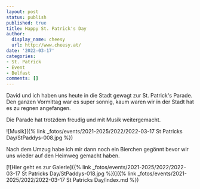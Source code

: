 ```yaml
---
layout: post
status: publish
published: true
title: Happy St. Patrick's Day
author:
  display_name: cheesy
  url: http://www.cheesy.at/
date: '2022-03-17'
categories:
- St. Patrick
- Event
- Belfast
comments: []
---
```


David und ich haben uns heute in die Stadt gewagt zur St. Patrick's Parade. Den ganzen Vormittag war es super sonnig, kaum waren wir in der Stadt hat es zu regnen angefangen. 

Die Parade hat trotzdem freudig und mit Musik weitergemacht.

![Musik]({% link _fotos/events/2021-2025/2022/2022-03-17 St Patricks Day/StPaddys-008.jpg %})

Nach dem Umzug habe ich mir dann noch ein Bierchen gegönnt bevor wir uns wieder auf den Heimweg gemacht haben.


[![Hier geht es zur Galerie]({% link _fotos/events/2021-2025/2022/2022-03-17 St Patricks Day/StPaddys-018.jpg %})]({% link _fotos/events/2021-2025/2022/2022-03-17 St Patricks Day/index.md %})
